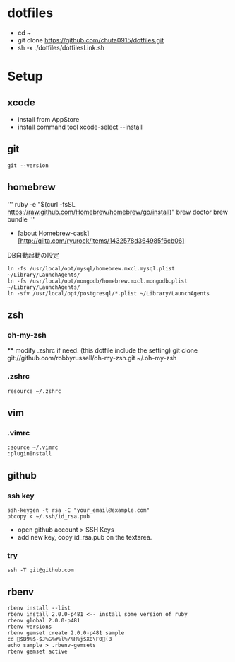 dotfiles
========
* cd ~
* git clone https://github.com/chuta0915/dotfiles.git
* sh -x ./dotfiles/dotfilesLink.sh

# Setup
## xcode
* install from AppStore
* install command tool
    xcode-select --install

## git
    git --version

## homebrew
'''
ruby -e "$(curl -fsSL https://raw.github.com/Homebrew/homebrew/go/install)"
brew doctor
brew bundle
'''
* [about Homebrew-cask][http://qiita.com/ryurock/items/1432578d364985f6cb06] 

DB自動起動の設定
```
ln -fs /usr/local/opt/mysql/homebrew.mxcl.mysql.plist ~/Library/LaunchAgents/
ln -fs /usr/local/opt/mongodb/homebrew.mxcl.mongodb.plist ~/Library/LaunchAgents/
ln -sfv /usr/local/opt/postgresql/*.plist ~/Library/LaunchAgents
```

## zsh
### oh-my-zsh
** modify .zshrc if need. (this dotfile include the setting)
    git clone git://github.com/robbyrussell/oh-my-zsh.git ~/.oh-my-zsh 
### .zshrc
    resource ~/.zshrc
## vim
### .vimrc
    :source ~/.vimrc
    :pluginInstall
## github
### ssh key
    ssh-keygen -t rsa -C "your_email@example.com"
    pbcopy < ~/.ssh/id_rsa.pub
* open github account > SSH Keys
* add new key, copy id_rsa.pub on the textarea.

### try
    ssh -T git@github.com

## rbenv
    rbenv install --list
    rbenv install 2.0.0-p481 <-- install some version of ruby
    rbenv global 2.0.0-p481
    rbenv versions
    rbenv gemset create 2.0.0-p481 sample
    cd $B9%$-$J%G%#%l%/%H%j$X0\F0(B
    echo sample > .rbenv-gemsets
    rbenv gemset active

